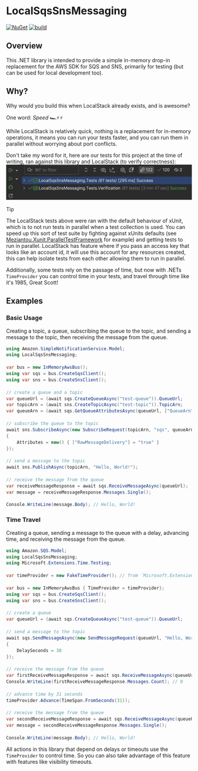 # LocalSqsSnsMessaging

[![NuGet](https://img.shields.io/nuget/v/LocalSqsSnsMessaging?logo=nuget&label=Latest&color=blue)](https://www.nuget.org/packages/LocalSqsSnsMessaging "Download LocalSqsSnsMessaging from NuGet")
[![build](https://github.com/justeattakeaway/LocalSqsSnsMessaging/actions/workflows/build.yml/badge.svg?branch=main&event=push)](https://github.com/justeattakeaway/LocalSqsSnsMessaging/actions/workflows/build.yml)

## Overview

This .NET library is intended to provide a simple in-memory drop-in replacement for the AWS SDK for SQS and SNS, primarily for testing (but can be used for local development too).

## Why?

Why would you build this when LocalStack already exists, and is awesome?

One word: _Speed_ 🏎️️⚡⚡

While LocalStack is relatively quick, nothing is a replacement for in-memory operations, it means you can run your tests faster, and you can run them in parallel without worrying about port conflicts.

Don't take my word for it, here are our tests for this project at the time of writing, ran against this library and LocalStack (to verify correctness):
![Test run example](test-run-example.png)

> [!TIP]
> The LocalStack tests above were ran with the default behaviour of xUnit, which is to not run tests in parallel when a test collection is used.
> You can speed up this sort of test suite by fighting against xUnits defaults (see [Meziantou.Xunit.ParallelTestFramework](https://github.com/meziantou/Meziantou.Xunit.ParallelTestFramework) for example) and getting tests to run in parallel.
> LocalStack has feature where if you pass an access key that looks like an account id, it will use this account for any resources created, this can help isolate tests from each other allowing them to run in parallel.

Additionally, some tests rely on the passage of time, but now with .NETs `TimeProvider` you can control time in your tests, and travel through time like it's 1985, Great Scott!

## Examples

### Basic Usage

Creating a topic, a queue, subscribing the queue to the topic, and sending a message to the topic, then receiving the message from the queue.
```csharp
using Amazon.SimpleNotificationService.Model;
using LocalSqsSnsMessaging;

var bus = new InMemoryAwsBus();
using var sqs = bus.CreateSqsClient();
using var sns = bus.CreateSnsClient();

// create a queue and a topic
var queueUrl = (await sqs.CreateQueueAsync("test-queue")).QueueUrl;
var topicArn = (await sns.CreateTopicAsync("test-topic")).TopicArn;
var queueArn = (await sqs.GetQueueAttributesAsync(queueUrl, ["QueueArn"])).Attributes["QueueArn"];

// subscribe the queue to the topic
await sns.SubscribeAsync(new SubscribeRequest(topicArn, "sqs", queueArn)
{
    Attributes = new() { ["RawMessageDelivery"] = "true" }
});

// send a message to the topic
await sns.PublishAsync(topicArn, "Hello, World!");

// receive the message from the queue
var receiveMessageResponse = await sqs.ReceiveMessageAsync(queueUrl);
var message = receiveMessageResponse.Messages.Single();

Console.WriteLine(message.Body); // Hello, World!
```

### Time Travel

Creating a queue, sending a message to the queue with a delay, advancing time, and receiving the message from the queue.

```csharp
using Amazon.SQS.Model;
using LocalSqsSnsMessaging;
using Microsoft.Extensions.Time.Testing;

var timeProvider = new FakeTimeProvider(); // from `Microsoft.Extensions.TimeProvider.Testing` package

var bus = new InMemoryAwsBus { TimeProvider = timeProvider};
using var sqs = bus.CreateSqsClient();
using var sns = bus.CreateSnsClient();

// create a queue
var queueUrl = (await sqs.CreateQueueAsync("test-queue")).QueueUrl;

// send a message to the topic
await sqs.SendMessageAsync(new SendMessageRequest(queueUrl, "Hello, World!")
{
    DelaySeconds = 30
});

// receive the message from the queue
var firstReceiveMessageResponse = await sqs.ReceiveMessageAsync(queueUrl);
Console.WriteLine(firstReceiveMessageResponse.Messages.Count); // 0

// advance time by 31 seconds
timeProvider.Advance(TimeSpan.FromSeconds(31));

// receive the message from the queue
var secondReceiveMessageResponse = await sqs.ReceiveMessageAsync(queueUrl);
var message = secondReceiveMessageResponse.Messages.Single();

Console.WriteLine(message.Body); // Hello, World!
```

All actions in this library that depend on delays or timeouts use the `TimeProvider` to control time. So you can also take advantage of this feature with features like visibility timeouts.